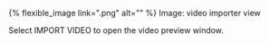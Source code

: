 ---
---

{% flexible_image link=".png" alt="" %}
Image: video importer view

Select IMPORT VIDEO to open the video preview window. 

